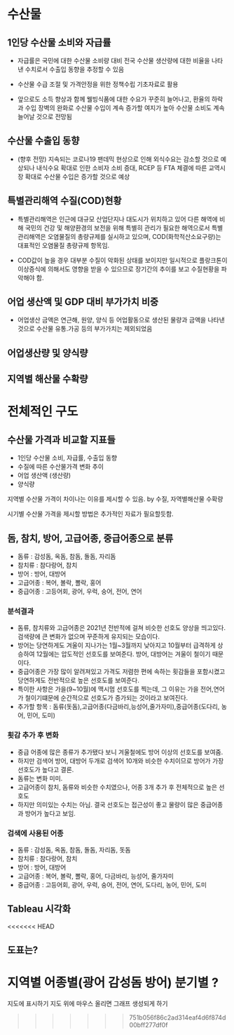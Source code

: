 # 수산물

## 1인당 수산물 소비와 자급률
- 자급률은 국민에 대한 수산물 소비량 대비 전국 수산물 생산량에 대한 비율을 나타낸 수치로서 수출입 동향을 추정할 수 있음

- 수산물 수급 조절 및 가격안정을 위한 정책수립 기초자료로 활용

- 앞으로도 소득 향상과 함께 웰빙식품에 대한 수요가 꾸준히 늘어나고, 환율의 하락과 수입 장벽의 완화로 수산물 수입이 계속 증가할 여지가 높아 수산물 소비도 계속 늘어날 것으로 전망됨


##  수산물 수출입 동향
- (향후 전망) 지속되는 코로나19 팬데믹 현상으로 인해 외식수요는 감소할 것으로 예상되나 내식수요 확대로 인한 소비자 소비 증대, RCEP 등 FTA 체결에 따른 교역시장 확대로 수산물 수입은 증가할 것으로 예상

## 특별관리해역 수질(COD)현황
 - 특별관리해역은 인근에 대규모 산업단지나 대도시가 위치하고 있어 다른 해역에 비해 국민의 건강 및 해양환경의 보전을 위해 특별히 관리가 필요한 해역으로서 특별관리해역은 오염물질의 총량규제를 실시하고 있으며, COD(화학적산소요구량)는 대표적인 오염물질 총량규제 항목임.

 - COD값이 높을 경우 대부분 수질이 악화된 상태를 보이지만 일시적으로 플랑크톤이 이상증식에 의해서도 영향을 받을 수 있으므로 장기간의 추이를 보고 수질현황을 파악해야 함.

## 어업 생산액 및 GDP 대비 부가가치 비중
- 어업생산 금액은 연근해, 원양, 양식 등 어업활동으로 생산된 물량과 금액을 나타낸 것으로 수산물 유통.가공 등의 부가가치는 제외되었음

## 어업생산량 및 양식량 

## 지역별 해산물 수확량




# 전체적인 구도

## 수산물 가격과 비교할 지표들
- 1인당 수산물 소비, 자급률, 수출입 동향
- 수질에 따른 수산물가격 변화 추이
- 어업 생산액 (생산량)
- 양식량

지역별 수산물 가격이 차이나는 이유를 제시할 수 있음.
by 수질, 자역별해산물 수확량

시기별 수산물 가격을 제시할 방법은 추가적인 자료가 필요할듯함. 

## 돔, 참치, 방어, 고급어종, 중급어종으로 분류
- 돔류 : 감성돔, 옥돔, 참돔, 돌돔, 자리돔
- 참치류 : 참다랑어, 참치
- 방어 : 방어, 대방어
- 고급어종 : 복어, 볼락, 뽈락, 홍어
- 중급어종 : 고등어회, 광어, 우럭, 숭어, 전어, 연어

### 분석결과
- 돔류, 참치류와 고급어종은 2021년 전반적에 걸쳐 비슷한 선호도 양상을 띄고있다. 검색량에 큰 변화가 없으며 꾸준하게 유지되는 모습이다.
- 방어는 당연하게도 겨울이 지나가는 1월~3월까지 낮아지고 10월부터 급격하게 상승하여 12월에는 압도적인 선호도를 보여준다. 방어, 대방어는 겨울이 철이기 때문이다.
- 중급어종은 가장 많이 알려져있고 가격도 저렴한 편에 속하는 횟감들을 포함시켰고 당연하게도 전반적으로 높은 선호도를 보여준다.
- 특이한 사항은 가을(9~10월)에 맥시멈 선호도를 찍는데, 그 이유는 가을 전어,연어가 철이기떄문에 순간적으로 선호도가 증가되는 것이라고 보여진다.
- 추가할 항목 : 돔류(돗돔),고급어종(다금바리,능성어,줄가자미),중급어종(도다리, 농어, 민어, 도미)

### 횟감 추가 후 변화
- 중급 어종에 많은 종류가 추가됐다 보니 겨울철에도 방어 이상의 선호도를 보여줌.
- 하지만 검색어 방어, 대방어 두개로 검색어 10개와 비슷한 수치이므로 방어가 가장 선호도가 높다고 결론.
- 돔류는 변화 미미.
- 고급어종이 참치, 돔류와 비슷한 수치였으나, 어종 3개 추가 후 전체적으로 높은 선호도
- 하지만 의미있는 수치는 아님. 결국 선호도는 접근성이 좋고 물량이 많은 중급어종과 방어가 높다고 보임.

### 검색에 사용된 어종
- 돔류 : 감성돔, 옥돔, 참돔, 돌돔, 자리돔, 돗돔
- 참치류 : 참다랑어, 참치
- 방어 : 방어, 대방어
- 고급어종 : 복어, 볼락, 뽈락, 홍어, 다금바리, 능성어, 줄가자미
- 중급어종 : 고등어회, 광어, 우럭, 숭어, 전어, 연어, 도다리, 농어, 민어, 도미


## Tableau 시각화
<<<<<<< HEAD

## 도표는?
지역별 어종별(광어 감성돔 방어) 분기별 ?
=======
지도에 표시하기
지도 위에 마우스 올리면 그래프 생성되게 하기
>>>>>>> 751b056f86c2ad314eaf4d6f874d00bff277df0f
